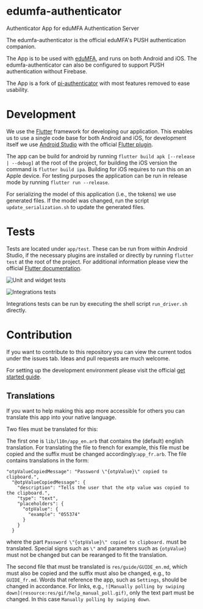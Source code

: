 # edumfa-authenticator
Authenticator App for eduMFA Authentication Server

The edumfa-authenticator is the official eduMFA's PUSH authentication companion.

The App is to be used with [eduMFA](https://github.com/edumfa/edumfa), and runs on both Android and iOS.
The edumfa-authenticator can also be configured to support PUSH authentication without Firebase.

The App is a fork of [pi-authenticator](https://github.com/privacyidea/pi-authenticator) with most features removed to ease usability.

# Development

We use the [Flutter](https://flutter.dev/) framework for developing our application. This enables us to use a single code base for both Android and iOS, for development itself we use [Android Studio](https://developer.android.com/studio) with the official [Flutter plugin](https://github.com/flutter/flutter-intellij).

The app can be build for android by running `flutter build apk [--release | --debug]` at the root of the project, for building the iOS version the command is `flutter build ipa`. Building for iOS requires to run this on an Apple device.
For testing purposes the application can be run in release mode by running `flutter run --release`.

For serializing the model of this application (i.e., the tokens) we use generated files. If the model was changed, run the script `update_serialization.sh` to update the generated files.

# Tests

Tests are located under `app/test`. These can be run from within Android Studio, if the necessary plugins are installed or directly by running `flutter test` at the root of the project. For additional information please view the official [Flutter documentation](https://flutter.dev/docs/testing).

![Unit and widget tests](https://github.com/edumfa/authenticator/workflows/flutter%20test/badge.svg?branch=master)

![Integrations tests](https://github.com/edumfa/authenticator/workflows/flutter%20driver/badge.svg?branch=master)

Integrations tests can be run by executing the shell script `run_driver.sh` directly.

# Contribution

If you want to contribute to this repository you can view the current todos under the issues tab. Ideas and pull requests are much welcome.

For setting up the development environment please visit the official [get started guide](https://flutter.dev/docs/get-started/install).

## Translations

If you want to help making this app more accessible for others you can translate this app into your native language.

Two files must be translated for this:

The first one is `lib/l10n/app_en.arb` that contains the (default) english translation. For translating the file to french for example, this file must be copied and the suffix must be changed accordingly:`app_fr.arb`. The file contains translations in the form:
~~~~
"otpValueCopiedMessage": "Password \"{otpValue}\" copied to clipboard.",
  "@otpValueCopiedMessage": {
    "description": "Tells the user that the otp value was copied to the clipboard.",
    "type": "text",
    "placeholders": {
      "otpValue": {
        "example": "055374"
      }
    }
  }
~~~~
where the part `Password \"{otpValue}\" copied to clipboard.` must be translated. Special signs such as `\"` and parameters such as `{otpValue}` must not be changed but can be rearanged to fit the translation.

The second file that must be translated is `res/guide/GUIDE_en.md`, which must also be copied and the suffix must also be changed, e.g., to `GUIDE_fr.md`. Words that reference the app, such as `Settings`, should be changed in accordance. For links, e.g., `![Manually polling by swiping down](resource:res/gif/help_manual_poll.gif)`, only the text part must be changed. In this case `Manually polling by swiping down`.
